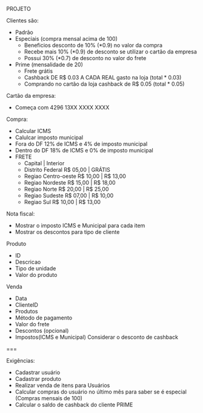 PROJETO

Clientes são:
- Padrão
- Especiais (compra mensal acima de 100)
    - Beneficios desconto de 10% (*0.9) no valor da compra
    - Recebe mais 10% (*0.9) de desconto se utilizar o cartão da empresa
    - Possui 30% (*0.7) de desconto no valor do frete
- Prime (mensalidade de 20)
    - Frete grátis
    - Cashback DE R$ 0.03 A CADA REAL gasto na loja (total * 0.03)
    - Comprando no cartão da loja cashback de R$ 0.05 (total * 0.05)

Cartão da empresa:
- Começa com 4296 13XX XXXX XXXX

Compra:
- Calcular ICMS
- Calulcar imposto municipal
- Fora do DF 12% de ICMS e 4% de imposto municipal
- Dentro do DF 18% de ICMS e 0% de imposto municipal
- FRETE
    - Capital	 |   Interior
    - Distrito Federal	        R$ 05,00    |	GRÁTIS
    - Regiao Centro-oeste	    R$ 10,00    |	R$ 13,00
    - Regiao Nordeste	        R$ 15,00    |	R$ 18,00
    - Regiao Norte	            R$ 20,00    |	R$ 25,00
    - Regiao Sudeste	        R$ 07,00    |	R$ 10,00
    - Regiao Sul	            R$ 10,00    |	R$ 13,00

Nota fiscal:
- Mostrar o imposto ICMS e Municipal para cada item
- Mostrar os descontos para tipo de cliente

Produto
- ID
- Descricao
- Tipo de unidade
- Valor do produto

Venda
- Data
- ClienteID
- Produtos 
- Método de pagamento 
- Valor do frete
- Descontos (opcional)
- Impostos(ICMS e Municipal)
Considerar o desconto de cashback

===

Exigências:
- Cadastrar usuário 
- Cadastrar produto
- Realizar venda de itens para Usuários 
- Calcular compras do usuário no último mês para saber se é especial (Compras mensais de 100)
- Calcular o saldo de cashback do cliente PRIME